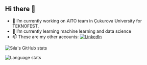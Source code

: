 ## Hi there 👋

<!--
**silacakmak/silacakmak** is a ✨ _special_ ✨ repository because its `README.md` (this file) appears on your GitHub profile.-->



- 🔭 I’m currently working on AITO team in Çukurova University for TEKNOFEST.
- 🌱 I’m currently learning machine learning and data science
- 📫 These are my other accounts:
  [![LinkedIn](https://img.shields.io/badge/LinkedIn-0077B5?style=flat-square&logo=linkedin&logoColor=white)](https://www.linkedin.com/in/s%C4%B1la%C3%A7akmak/)




![Sıla's GitHub stats](https://github-readme-stats.vercel.app/api?username=silacakmak&show_icons=true&theme=radical)  

![Language stats](https://github-readme-stats.vercel.app/api/top-langs/?username=silacakmak&langs_count=10&theme=radical)


